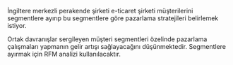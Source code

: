 İngiltere merkezli perakende şirketi e-ticaret şirketi müşterilerini segmentlere ayırıp bu segmentlere göre
pazarlama stratejileri belirlemek istiyor.

Ortak davranışlar sergileyen müşteri segmentleri özelinde pazarlama çalışmaları yapmanın gelir artışı sağlayacağını düşünmektedir.
Segmentlere ayırmak için RFM analizi kullanılacaktır.

